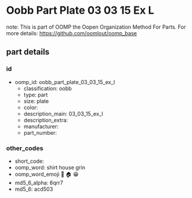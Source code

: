 # Oobb Part Plate 03 03 15 Ex L  

note: This is part of OOMP the Oopen Organization Method For Parts. For more details: https://github.com/oomlout/oomp_base

##  part details





### id
* oomp_id: oobb_part_plate_03_03_15_ex_l
  * classification: oobb
  * type: part
  * size: plate
  * color: 
  * description_main: 03_03_15_ex_l
  * description_extra: 
  * manufacturer: 
  * part_number: 

### other_codes
* short_code: 
* oomp_word: shirt house grin
* oomp_word_emoji :shirt: :house: :grin:
* md5_6_alpha: 6qrr7
* md5_6: acd503